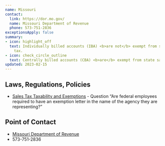 ```yaml
---
name: Missouri
contact:
  link: https://dor.mo.gov/
  name: Missouri Department of Revenue
  phone: 573-751-2836
exceptionsApply: false
summary:
- icon: highlight_off
  text: Individually billed accounts (IBA) <b>are not</b> exempt from state sales
    tax.
- icon: check_circle_outline
  text: Centrally billed accounts (CBA) <b>are</b> exempt from state sales tax.
updated: 2023-02-15
---
```


## Laws, Regulations, Policies

* [Sales Tax Taxability and Exemptions](https://dor.mo.gov/faq/taxation/business/sales-use-tax-exemptions.html#:~:text=No.,to%20obtain%20an%20exemption%20letter.) - Question “Are federal employees required to have an exemption letter in the name of the agency they are representing?”

## Point of Contact
- [Missouri Department of Revenue](https://dor.mo.gov/)
- 573-751-2836